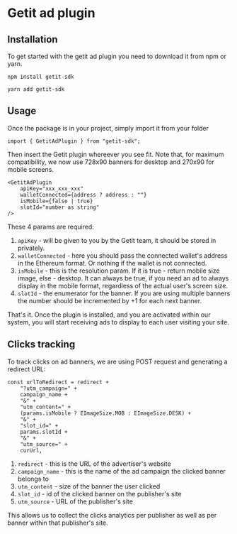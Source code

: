 # **Getit ad plugin**

## Installation

To get started with the getit ad plugin you need to download it from npm or yarn.

```
npm install getit-sdk
```

```
yarn add getit-sdk
```

## Usage

Once the package is in your project, simply import it from your folder

```
import { GetitAdPlugin } from "getit-sdk";
```

Then insert the Getit plugin whereever you see fit. Note that, for maximum compatibility, we now use 728x90 banners for desktop and 270x90 for mobile screens.

```
<GetitAdPlugin
    apiKey="xxx_xxx_xxx"
    walletConnected={address ? address : ""}
    isMobile={false | true}
    slotId="number as string"
/>
```

These 4 params are required:

1. ```apiKey``` - will be given to you by the Getit team, it should be stored in privately.
2. ```walletConnected``` - here you should pass the connected wallet's address in the Ethereum format. Or nothing if the wallet is not connected.
3. ```isMobile``` - this is the resolution param. If it is true - return mobile size image, else - desktop. It can always be true, if you need an ad to always display in the mobile format, regardless of the actual user's screen size.
4. ```slotId``` - the enumerator for the banner. If you are using multiple banners the number should be incremented by +1 for each next banner.

That's it. Once the plugin is installed, and you are activated within our system, you will start receiving ads to display to each user visiting your site.

## Clicks tracking

To track clicks on ad banners, we are using POST request and generating a redirect URL:

```
const urlToRedirect = redirect +
    "?utm_campaign=" +
    campaign_name +
    "&" +
    "utm_content=" +
    (params.isMobile ? EImageSize.MOB : EImageSize.DESK) +
    "&" +
    "slot_id=" +
    params.slotId +
    "&" +
    "utm_source=" +
    curUrl,
```

1. ```redirect``` - this is the URL of the advertiser's website
2. ```campaign_name``` - this is the name of the ad campaign the clicked banner belongs to
3. ```utm_content``` - size of the banner the user clicked
4. ```slot_id``` - id of the clicked banner on the publisher's site
5. ```utm_source``` - URL of the publisher's site

This allows us to collect the clicks analytics per publisher as well as per banner within that publisher's site.

